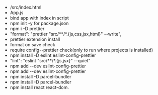 - /src/index.html
- App.js
- bind app with index in script
- npm init -y for package.json
- npm i -D prettier
- "format": "prettier \"src/**/*.{js,css,jsx,html}\" --write",
- prettier extension install
- format on save check
- require config--prettier check(only to run where projects is installed)
- npm install -D eslint eslint-config-prettier
- "lint": "eslint \"src/**/*.{js,jsx}\" --quiet"
- npm add --dev eslint-config-prettier
- npm add --dev eslint-config-prettier
- npm install -D parcel-bundler
- npm install -D parcel-bundler
- npm install react react-dom.